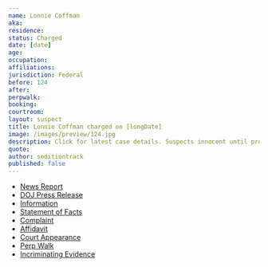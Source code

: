 ```yaml
---
name: Lonnie Coffman
aka:
residence: 
status: Charged
date: [date]
age: 
occupation:
affiliations:
jurisdiction: Federal
before: 124
after:
perpwalk:
booking: 
courtroom:
layout: suspect
title: Lonnie Coffman charged on [longDate]
image: /images/preview/124.jpg
description: Click for latest case details. Suspects innocent until proven guilty.
quote:
author: seditiontrack
published: false
---
```


- [News Report]()
- [DOJ Press Release]()
- [Information]()
- [Statement of Facts]()
- [Complaint]()
- [Affidavit]()
- [Court Appearance]()
- [Perp Walk]()
- [Incriminating Evidence]()
